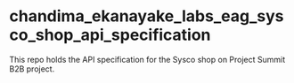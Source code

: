 # chandima_ekanayake_labs_eag_sysco_shop_api_specification
This repo holds the API specification for the Sysco shop on Project Summit B2B project.
